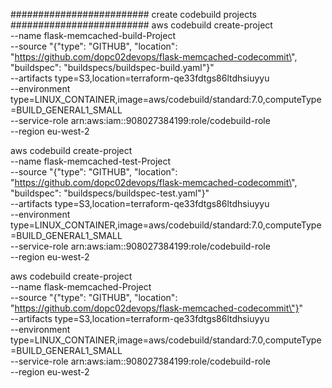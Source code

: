 #########################
create codebuild projects 
#########################
aws codebuild create-project \
    --name flask-memcached-build-Project \
    --source "{\"type\": \"GITHUB\", \"location\": \"https://github.com/dopc02devops/flask-memcached-codecommit\", \"buildspec\": \"buildspecs/buildspec-build.yaml\"}" \
    --artifacts type=S3,location=terraform-qe33fdtgs86ltdhsiuyyu \
    --environment type=LINUX_CONTAINER,image=aws/codebuild/standard:7.0,computeType=BUILD_GENERAL1_SMALL \
    --service-role arn:aws:iam::908027384199:role/codebuild-role \
    --region eu-west-2

aws codebuild create-project \
    --name flask-memcached-test-Project \
    --source "{\"type\": \"GITHUB\", \"location\": \"https://github.com/dopc02devops/flask-memcached-codecommit\", \"buildspec\": \"buildspecs/buildspec-test.yaml\"}" \
    --artifacts type=S3,location=terraform-qe33fdtgs86ltdhsiuyyu \
    --environment type=LINUX_CONTAINER,image=aws/codebuild/standard:7.0,computeType=BUILD_GENERAL1_SMALL \
    --service-role arn:aws:iam::908027384199:role/codebuild-role \
    --region eu-west-2

aws codebuild create-project \
    --name flask-memcached-Project \
    --source "{\"type\": \"GITHUB\", \"location\": \"https://github.com/dopc02devops/flask-memcached-codecommit\"}" \
    --artifacts type=S3,location=terraform-qe33fdtgs86ltdhsiuyyu \
    --environment type=LINUX_CONTAINER,image=aws/codebuild/standard:7.0,computeType=BUILD_GENERAL1_SMALL \
    --service-role arn:aws:iam::908027384199:role/codebuild-role \
    --region eu-west-2
 